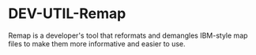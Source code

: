 DEV-UTIL-Remap
==============

Remap is a developer's tool that reformats and demangles IBM-style map files to make them more informative and easier to use.
